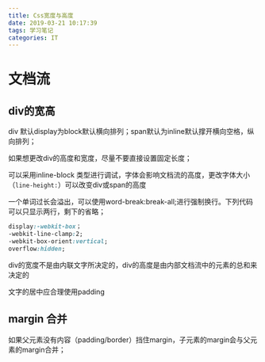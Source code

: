 ```yaml
---
title: Css宽度与高度
date: 2019-03-21 10:17:39
tags: 学习笔记
categories: IT
---
```

# 文档流

## div的宽高
div 默认display为block默认横向排列；span默认为inline默认撑开横向空格，纵向排列；

如果想更改div的高度和宽度，尽量不要直接设置固定长度；

可以采用inline-block 类型进行调试，字体会影响文档流的高度，更改字体大小（`line-height:`）可以改变div或span的高度

一个单词过长会溢出，可以使用word-break:break-all;进行强制换行。下列代码可以只显示两行，剩下的省略；
```css
display:-webkit-box；
-webkit-line-clamp:2;
-webkit-box-orient:vertical;
overflow:hidden;
```

div的宽度不是由内联文字所决定的，div的高度是由内部文档流中的元素的总和来决定的

文字的居中应合理使用padding
## margin 合并
如果父元素没有内容（padding/border）挡住margin，子元素的margin会与父元素的margin合并；
